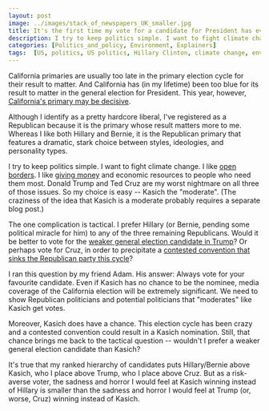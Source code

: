 ```yaml
---
layout: post
image: ../images/stack_of_newspapers_UK_smaller.jpg
title: It's the first time my vote for a candidate for President has ever mattered, so I'm voting for...John Kasich
description: I try to keep politics simple. I want to fight climate change. I like open borders. I like giving money and economic resources to people who need them most.
categories: [Politics_and_policy, Environment, Explainers]
tags:  [US, politics, US politics, Hillary Clinton, climate change, environment, Barack Obama, election, John Kasich, California]
---
```


California primaries are usually too late in the primary election cycle for their result to matter. And California has (in my lifetime) been too blue for its result to matter in the general election for President. This year, however, <a href="http://fivethirtyeight.com/features/a-state-by-state-roadmap-for-the-rest-of-the-republican-primary/">California's primary may be decisive</a>.

Although I identify as a pretty hardcore liberal, I've registered as a Republican because it is the primary whose result matters more to me. Whereas I like both Hillary and Bernie, it is the Republican primary that features a dramatic, stark choice between styles, ideologies, and personality types.

I try to keep politics simple. I want to fight climate change. I like <a href="http://www.vox.com/2014/9/13/6135905/open-borders-bryan-caplan-interview-gdp-double">open borders</a>. I like <a href="http://www.vox.com/2014/6/5/5783086/more-evidence-that-giving-poor-people-money-is-a-great-cure-for">giving money</a> and economic resources to people who need them most. Donald Trump and Ted Cruz are my worst nightmare on all three of those issues. So my choice is easy -- Kasich the "moderate". (The craziness of the idea that Kasich is a moderate probably requires a separate blog post.)

The one complication is tactical. I prefer Hillary (or Bernie, pending some political miracle for him) to any of the three remaining Republicans. Would it be better to vote for the <a href="http://fivethirtyeight.com/features/donald-trump-is-really-unpopular-with-general-election-voters/">weaker general election candidate in Trump</a>? Or perhaps vote for Cruz, in order to precipitate a <a href="http://www.vox.com/polyarchy/2016/4/5/11370102/republicans-lose-2016">contested convention that sinks the Republican party this cycle</a>?

I ran this question by my friend Adam. His answer: Always vote for your favourite candidate. Even if Kasich has no chance to be the nominee, media coverage of the California election will be extremely significant. We need to show Republican politicians and potential politicians that "moderates" like Kasich get votes.

Moreover, Kasich does have a chance. This election cycle has been crazy and a contested convention could result in a Kasich nomination. Still, that chance brings me back to the tactical question -- wouldn't I prefer a weaker general election candidate than Kasich?

It's true that my ranked hierarchy of candidates puts Hillary/Bernie above Kasich, who I place above Trump, who I place above Cruz. But as a risk-averse voter, the sadness and horror I would feel at Kasich winning instead of Hillary is smaller than the sadness and horror I would feel at Trump (or, worse, Cruz) winning instead of Kasich.
